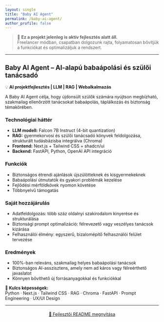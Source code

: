```yaml
---
layout: single
title: "Baby AI Agent"
permalink: /baby-ai-agent/
author_profile: false
---
```


> 🚧 **Ez a projekt jelenleg is aktív fejlesztés alatt áll.**  
> Freelancer módban, csapatban dolgozunk rajta, folyamatosan bővítjük a funkciókat és optimalizáljuk a rendszert.

---

## Baby AI Agent – AI-alapú babaápolási és szülői tanácsadó
💡 **AI projektfejlesztés | LLM | RAG | Webalkalmazás**

A Baby AI Agent célja, hogy újdonsült szülők számára nyújtson megbízható, szakmailag ellenőrzött tanácsokat babaápolás, táplálkozás és biztonság témakörében.

### Technológiai háttér
- **LLM modell:** Falcon 7B Instruct (4-bit quantization)
- **RAG:** gyermekorvosi és szülői tanácsadó könyvek feldolgozása, strukturált tudásbázisba integrálva (Chroma)
- **Frontend:** Next.js + Tailwind CSS + shadcn/ui
- **Backend:** FastAPI, Python, OpenAI API integráció

### Funkciók
- Biztonságos étrendi ajánlások újszülötteknek és kisgyermekeknek  
- Babaápolási útmutatók és gyakori problémák kezelése  
- Fejlődési mérföldkövek nyomon követése  
- Többnyelvű támogatás

### Saját hozzájárulás
- Adatfeldolgozás: több száz oldalnyi szakirodalom kinyerése és strukturálása  
- Biztonsági prompt optimalizáció: félrevezető vagy veszélyes tanácsok kizárása  
- Felhasználói élmény: egyszerű, bizalomépítő felhasználói felület tervezése

### Eredmények
- 100%-ban releváns, szakmailag helyes babaápolási tanácsok  
- Biztonságos AI-asszisztens, amely nem ad káros vagy félreérthető javaslatot  
- Könnyen bővíthető új forrásanyagokkal és funkciókkal

**💼 Kulcs képességek:**  
Python · Next.js · Tailwind CSS · RAG · Chroma · FastAPI · Prompt Engineering · UX/UI Design

---

<div style="text-align: center; margin-top: 20px;">
<a href="{{ site.baseurl }}/baby-ai-agent/readme/" class="btn btn--primary btn--large">📄 Fejlesztői README megnyitása</a>
</div>
